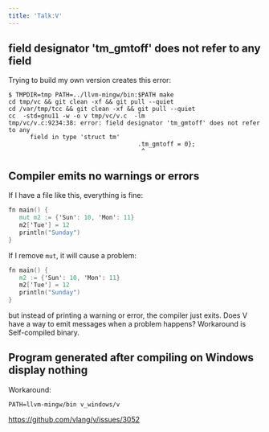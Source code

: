 ```yaml
---
title: 'Talk:V'
---
```


## field designator 'tm_gmtoff' does not refer to any field

Trying to build my own version creates this error:

~~~
$ TMPDIR=tmp PATH=../llvm-mingw/bin:$PATH make
cd tmp/vc && git clean -xf && git pull --quiet
cd /var/tmp/tcc && git clean -xf && git pull --quiet
cc  -std=gnu11 -w -o v tmp/vc/v.c  -lm
tmp/vc/v.c:9234:38: error: field designator 'tm_gmtoff' does not refer to any
      field in type 'struct tm'
                                    .tm_gmtoff = 0};
                                     ^
~~~

## Compiler emits no warnings or errors

If I have a file like this, everything is fine:

~~~v
fn main() {
   mut m2 := {'Sun': 10, 'Mon': 11}
   m2['Tue'] = 12
   println("Sunday")
}
~~~

If I remove `mut`, it will cause a problem:

~~~v
fn main() {
   m2 := {'Sun': 10, 'Mon': 11}
   m2['Tue'] = 12
   println("Sunday")
}
~~~

but instead of printing a warning or error, the compiler just exits. Does V
have a way to emit messages when a problem happens?
Workaround is Self-compiled binary.

## Program generated after compiling on Windows display nothing

Workaround:

~~~
PATH=llvm-mingw/bin v_windows/v
~~~

<https://github.com/vlang/v/issues/3052>
